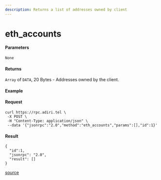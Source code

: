 ```yaml
---
description: Returns a list of addresses owned by client
---
```


# eth\_accounts

#### Parameters

`None`

#### Returns

`Array` of `DATA`, 20 Bytes - Addresses owned by the client.

#### Example

#### Request

```
curl https://rpc.adiri.tel \
 -X POST \
 -H "Content-Type: application/json" \
 --data '{"jsonrpc":"2.0","method":"eth_accounts","params":[],"id":1}'
```

#### Result

```
{
  "id":1,
  "jsonrpc": "2.0",
  "result": []
}
```

[source](https://ethereum.org/en/developers/docs/apis/json-rpc/#eth\_accounts)
